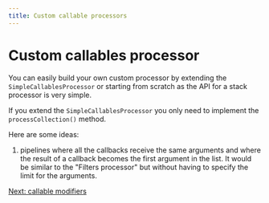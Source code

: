 ```yaml
---
title: Custom callable processors
---
```


# Custom callables processor

You can easily build your own custom processor by extending the `SimpleCallablesProcessor` or starting from scratch as the API for a stack processor is very simple. 

If you extend the `SimpleCallablesProcessor` you only need to implement the `processCollection()` method.

Here are some ideas:
1. pipelines where all the callbacks receive the same arguments and where the result of a callback becomes the first argument in the list. It would be similar to the "Filters processor" but without having to specify the limit for the arguments.

[Next: callable modifiers](3_callable_modifiers.md)
